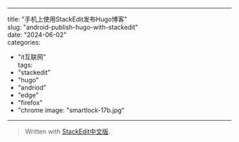 
---
title: "手机上使用StackEdit发布Hugo博客"  
slug: "android-publish-hugo-with-stackedit"  
date: "2024-06-02"  
categories: 
  - "it互联网"  
tags: 
  - "stackedit"
  - "hugo"
  - "andriod"
  - "edge"
  - "firefox"
  - "chrome
image: "smartlock-17b.jpg"  
---

> Written with [StackEdit中文版](https://stackedit.cn/).
<!--stackedit_data:
eyJoaXN0b3J5IjpbLTIwMTY3NDI3OV19
-->